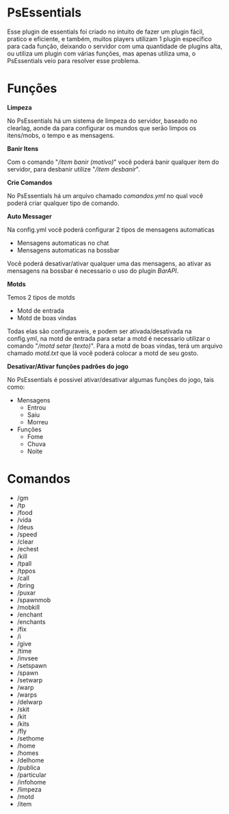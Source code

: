 # PsEssentials
Esse plugin de essentials foi criado no intuito de fazer um plugin fácil, pratico e eficiente, e também, muitos players utilizam 1 plugin
especifico para cada função, deixando o servidor com uma quantidade de plugins alta, ou utiliza um plugin com várias funções, mas apenas utiliza uma,
o PsEssentials veio para resolver esse problema.
 
# Funções

**Limpeza**  

No PsEssentials há um sistema de limpeza do servidor, baseado no clearlag, aonde da para configurar os mundos que serão limpos os itens/mobs,
o tempo e as mensagens.

**Banir Itens**  

Com o comando "*/item banir (motivo)*" você poderá banir qualquer item do servidor, para desbanir utilize "*/item desbanir*".

**Crie Comandos**  

No PsEssentials há um arquivo chamado *comandos.yml* no qual você poderá criar qualquer tipo de comando.

**Auto Messager**  

Na config.yml você poderá configurar 2 tipos de mensagens automaticas 

- Mensagens automaticas no chat
- Mensagens automaticas na bossbar

Você poderá desativar/ativar qualquer uma das mensagens, ao ativar as mensagens na bossbar é necessario o uso do plugin *BarAPI*.

**Motds**  

Temos 2 tipos de motds

- Motd de entrada
- Motd de boas vindas

Todas elas são configuraveis, e podem ser ativada/desativada na config.yml, na motd de entrada para setar a motd é necessario utilizar
o comando "*/motd setar (texto)*". Para a motd de boas vindas, terá um arquivo chamado *motd.txt* que lá você poderá colocar a motd de seu gosto.

**Desativar/Ativar funções padrões do jogo**

No PsEssentials é possivel ativar/desativar algumas funções do jogo, tais como:  

- Mensagens
    - Entrou
    - Saiu
    - Morreu
- Funções
    - Fome
    - Chuva
    - Noite
# Comandos

 - /gm
 - /tp
 - /food
 - /vida
 - /deus
 - /speed
 - /clear
 - /echest
 - /kill
 - /tpall
 - /tppos
 - /call
 - /bring
 - /puxar
 - /spawnmob
 - /mobkill
 - /enchant
 - /enchants
 - /fix
 - /i
 - /give
 - /time
 - /invsee
 - /setspawn
 - /spawn
 - /setwarp
 - /warp
 - /warps
 - /delwarp
 - /skit
 - /kit
 - /kits
 - /fly
 - /sethome
 - /home
 - /homes
 - /delhome
 - /publica
 - /particular
 - /infohome
 - /limpeza
 - /motd
 - /item




